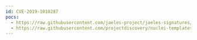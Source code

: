 ```yaml
---
id: CVE-2019-1010287
pocs:
  - https://raw.githubusercontent.com/jaeles-project/jaeles-signatures/master/cves/timesheet-xss-cve-2019-1010287.yaml
  - https://raw.githubusercontent.com/projectdiscovery/nuclei-templates/master/cves/CVE-2019-1010287.yaml
---
```


